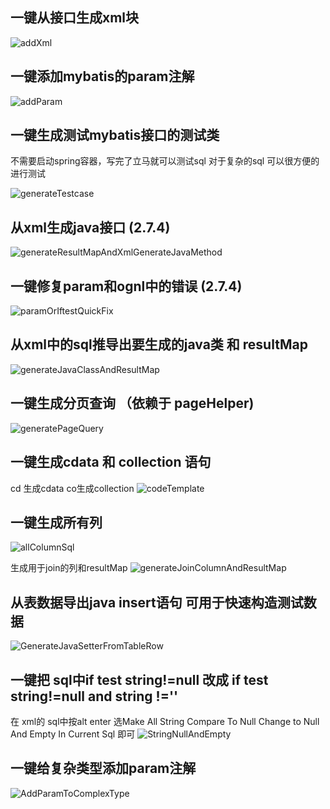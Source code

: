 ## 一键从接口生成xml块
![addXml](https://myimages.brucege.com/generateXmlFromMapper.gif)

## 一键添加mybatis的param注解
![addParam](https://myimages.brucege.com/addParamForOneClick.gif)

## 一键生成测试mybatis接口的测试类 

不需要启动spring容器，写完了立马就可以测试sql  对于复杂的sql 可以很方便的进行测试 

![generateTestcase](https://myimages.brucege.com/autoGenerateTestCase.gif)

## 从xml生成java接口 (2.7.4)
![generateResultMapAndXmlGenerateJavaMethod](https://myimages.brucege.com/generateResultMapAndXmlGenerateJavaMethod.gif)

## 一键修复param和ognl中的错误 (2.7.4)
![paramOrIftestQuickFix](https://myimages.brucege.com/paramOrIftestQuickFix.gif)


## 从xml中的sql推导出要生成的java类 和 resultMap 

![generateJavaClassAndResultMap](https://myimages.brucege.com/generateJavaClassAndResultMap.gif)


## 一键生成分页查询 （依赖于 pageHelper)

![generatePageQuery](https://myimages.brucege.com/generatePageQuery.gif)


## 一键生成cdata 和 collection 语句

cd 生成cdata co生成collection 
![codeTemplate](https://myimages.brucege.com/codeTemplate.gif)

## 一键生成所有列 
![allColumnSql](https://myimages.brucege.com/allColumnSql.gif)

生成用于join的列和resultMap
![generateJoinColumnAndResultMap](https://myimages.brucege.com/generateJoinColumnAndResultMap.gif)

## 从表数据导出java insert语句 可用于快速构造测试数据
![GenerateJavaSetterFromTableRow](https://myimages.brucege.com/GenerateJavaSetterFromTableRow.gif)

## 一键把 sql中if test string!=null 改成 if test string!=null and string !='' 

在 xml的 sql中按alt enter 选Make All String Compare To Null Change to Null And Empty In Current Sql 即可
![StringNullAndEmpty](https://myimages.brucege.com/stringNullAndEmtpy.png)


## 一键给复杂类型添加param注解
![AddParamToComplexType](https://myimages.brucege.com/AddparamToComplexType.gif)


